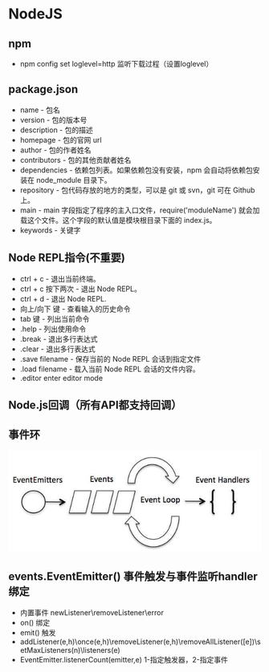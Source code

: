 # NodeJS

## npm
- npm config set loglevel=http 监听下载过程（设置loglevel）

## package.json
- name - 包名
- version - 包的版本号
- description - 包的描述
- homepage - 包的官网 url
- author - 包的作者姓名
- contributors - 包的其他贡献者姓名
- dependencies - 依赖包列表。如果依赖包没有安装，npm 会自动将依赖包安装在 node_module 目录下。
- repository - 包代码存放的地方的类型，可以是 git 或 svn，git 可在 Github 上。
- main - main 字段指定了程序的主入口文件，require('moduleName') 就会加载这个文件。这个字段的默认值是模块根目录下面的 index.js。
- keywords - 关键字

## Node REPL指令(不重要)
- ctrl + c - 退出当前终端。
- ctrl + c 按下两次 - 退出 Node REPL。
- ctrl + d - 退出 Node REPL.
- 向上/向下 键 - 查看输入的历史命令
- tab 键 - 列出当前命令
- .help - 列出使用命令
- .break - 退出多行表达式
- .clear - 退出多行表达式
- .save filename - 保存当前的 Node REPL 会话到指定文件
- .load filename - 载入当前 Node REPL 会话的文件内容。
- .editor enter editor mode

## Node.js回调（所有API都支持回调）

## 事件环
![事件环的一张图片](img/event_loop.jpg)
## events.EventEmitter() 事件触发与事件监听handler绑定
- 内置事件
newListener\removeListener\error
- on() 绑定
- emit() 触发
- addListener(e,h)\once(e,h)\removeListener(e,h)\removeAllListener([e])\setMaxListeners(n)\listeners(e)
- EventEmitter.listenerCount(emitter,e) 1-指定触发器，2-指定事件
